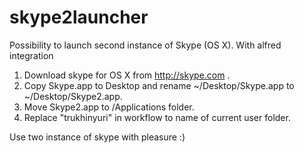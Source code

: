# skype2launcher
Possibility to launch second instance of Skype (OS X). With alfred integration

1. Download skype for OS X from http://skype.com . 
2. Copy Skype.app to Desktop and rename ~/Desktop/Skype.app to ~/Desktop/Skype2.app. 
3. Move Skype2.app to /Applications folder. 
4. Replace "trukhinyuri" in workflow to name of current user folder. 

Use two instance of skype with pleasure :)

